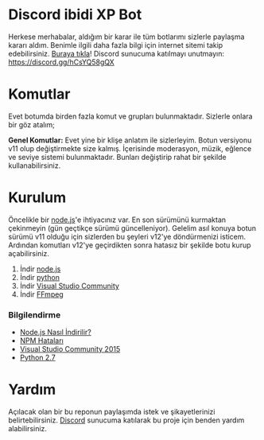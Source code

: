 # Discord ibidi XP Bot
Herkese merhabalar, aldığım bir karar ile tüm botlarımı sizlerle paylaşma kararı aldım. Benimle ilgili daha fazla bilgi için internet sitemi takip edebilirsiniz. <a href="https://ibidi.dev">Buraya tıkla</a>! Discord sunucuma katılmayı unutmayın: https://discord.gg/hCsYQ58gQX

# Komutlar

Evet botumda birden fazla komut ve grupları bulunmaktadır. Sizlerle onlara bir göz atalım;

**Genel Komutlar:**
Evet yine bir klişe anlatım ile sizlerleyim. Botun versiyonu v11 olup değiştirmekte size kalmış. İçerisinde moderasyon, müzik, eğlence ve seviye sistemi bulunmaktadır. Bunları değiştirip rahat bir şekilde kullanabilirsiniz.

# Kurulum

Öncelikle bir [node.js](https://nodejs.org)'e ihtiyacınız var. En son sürümünü kurmaktan çekinmeyin (gün geçtikçe sürümü güncelleniyor). Gelelim asıl konuya botun sürümü v11 olduğu için sizlerden bu şeyleri v12'ye döndürmenizi isticem. Ardından komutları v12'ye geçirdikten sonra hatasız bir şekilde botu kurup açabilirsiniz.

1. İndir [node.js](https://nodejs.org/en/download/)
2. İndir [python](https://www.python.org/)
3. İndir [Visual Studio Community](https://visualstudio.microsoft.com/vs/community/)
4. İndir [FFmpeg](https://www.ffmpeg.org/download.html)

### Bilgilendirme

* [Node.js Nasıl İndirilir?](http://blog.teamtreehouse.com/install-node-js-npm-windows)
* [NPM Hataları](http://stackoverflow.com/questions/21365714/nodejs-error-installing-with-npm)
* [Visual Studio Community 2015](https://www.visualstudio.com/en-us/products/visual-studio-community-vs.aspx)
* [Python 2.7](https://www.python.org/downloads/)

# Yardım
Açılacak olan bir bu reponun paylaşımda istek ve şikayetlerinizi belirtebilirsiniz.
[Discord](https://discord.gg/hCsYQ58gQX) sunucuma katılarak bu proje için benden yardım alabilirsiniz.
